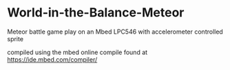 # World-in-the-Balance-Meteor
Meteor battle game play on an Mbed LPC546 with accelerometer controlled sprite

compiled using the mbed online compile found at https://ide.mbed.com/compiler/

